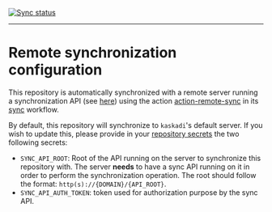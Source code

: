 [![Sync status](https://img.shields.io/github/workflow/status/kaskadi/template-synced-repo/sync?label=sync&logo=github)](https://github.com/kaskadi/template-synced-repo/actions?query=workflow%3Async)

****

# Remote synchronization configuration

This repository is automatically synchronized with a remote server running a synchronization API (see [here](https://github.com/kaskadi/remote-sync-api)) using the action [action-remote-sync](https://github.com/kaskadi/action-remote-sync) in its [sync](./.github/workflows/sync.yml) workflow.

By default, this repository will synchronize to `kaskadi`'s default server. If you wish to update this, please provide in your [repository secrets](https://github.com/kaskadi/template-synced-repo/settings/secrets/actions) the two following secrets:
- `SYNC_API_ROOT`: Root of the API running on the server to synchronize this repository with. The server **needs** to have a sync API running on it in order to perform the synchronization operation. The root should follow the format: `http(s)://{DOMAIN}/{API_ROOT}`.
- `SYNC_API_AUTH_TOKEN`: token used for authorization purpose by the sync API.